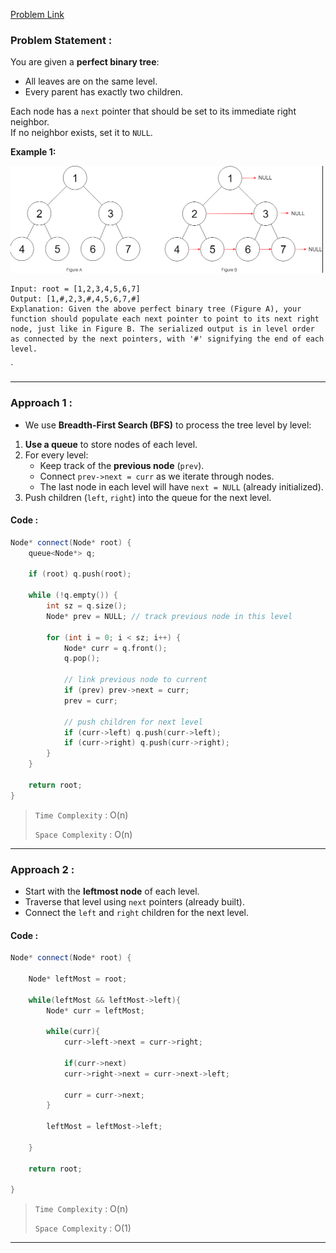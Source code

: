 [Problem Link](https://leetcode.com/problems/populating-next-right-pointers-in-each-node/description/)
### Problem Statement : 

You are given a **perfect binary tree**:
- All leaves are on the same level.
- Every parent has exactly two children.
    
Each node has a `next` pointer that should be set to its immediate right neighbor.  
If no neighbor exists, set it to `NULL`.

**Example 1:**

![img](../Images/img5.png)



```
Input: root = [1,2,3,4,5,6,7]
Output: [1,#,2,3,#,4,5,6,7,#]
Explanation: Given the above perfect binary tree (Figure A), your function should populate each next pointer to point to its next right node, just like in Figure B. The serialized output is in level order as connected by the next pointers, with '#' signifying the end of each level.         
```
`

---


###  Approach 1 :

- We use **Breadth-First Search (BFS)** to process the tree level by level:
1. **Use a queue** to store nodes of each level.
2. For every level:
    - Keep track of the **previous node** (`prev`).
    - Connect `prev->next = curr` as we iterate through nodes.
    - The last node in each level will have `next = NULL` (already initialized).
3. Push children (`left`, `right`) into the queue for the next level.

#### Code :

```cpp
Node* connect(Node* root) {
	queue<Node*> q;

	if (root) q.push(root);

	while (!q.empty()) {
		int sz = q.size();
		Node* prev = NULL; // track previous node in this level

		for (int i = 0; i < sz; i++) {
			Node* curr = q.front();
			q.pop();

			// link previous node to current
			if (prev) prev->next = curr;
			prev = curr;

			// push children for next level
			if (curr->left) q.push(curr->left);
			if (curr->right) q.push(curr->right);
		}
	}

	return root;
}

```


> `Time Complexity` : O(n)
> 
> `Space Complexity` : O(n) 

---

### Approach 2 :

- Start with the **leftmost node** of each level.
- Traverse that level using `next` pointers (already built).
- Connect the `left` and `right` children for the next level.

#### Code : 

``` cpp
Node* connect(Node* root) {
	
	Node* leftMost = root;

	while(leftMost && leftMost->left){
		Node* curr = leftMost;

		while(curr){
			curr->left->next = curr->right;

			if(curr->next)
			curr->right->next = curr->next->left;

			curr = curr->next;
		}

		leftMost = leftMost->left;

	}

	return root;

}
```

> `Time Complexity` : O(n)
> 
> `Space Complexity` : O(1)

---



